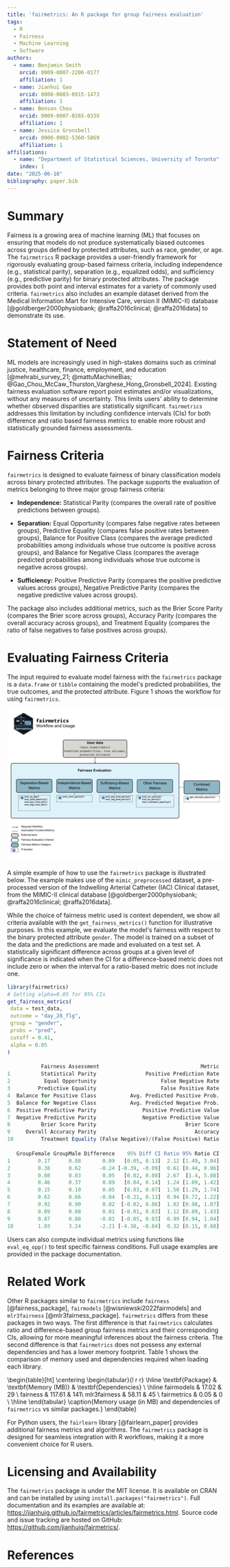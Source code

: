 ```yaml
---
title: 'fairmetrics: An R package for group fairness evaluation'
tags:
  - R
  - Fairness
  - Machine Learning
  - Software
authors:
  - name: Benjamin Smith
    orcid: 0009-0007-2206-0177
    affiliation: 1
  - name: Jianhui Gao
    orcid: 0000-0003-0915-1473
    affiliation: 1
  - name: Benson Chou
    orcid: 0009-0007-0265-033X
    affiliation: 1
  - name: Jessica Gronsbell
    orcid: 0000-0002-5360-5869
    affiliation: 1
affiliations:
  - name: "Department of Statistical Sciences, University of Toronto"
    index: 1
date: "2025-06-10"
bibliography: paper.bib
---
```


# Summary

Fairness is a growing area of machine learning (ML) that focuses on ensuring that models do not produce systematically biased outcomes across groups defined by protected attributes, such as race, gender, or age. The `fairmetrics` R package provides a user-friendly framework for rigorously evaluating group-based fairness criteria, including independence (e.g., statistical parity), separation (e.g., equalized odds), and sufficiency (e.g., predictive parity) for binary protected attributes. The package provides both point and interval estimates for a variety of commonly used criteria. `fairmetrics` also includes an example dataset derived from the Medical Information Mart for Intensive Care, version II (MIMIC-II) database [@goldberger2000physiobank; @raffa2016clinical; @raffa2016data] to demonstrate its use. 


# Statement of Need

ML models are increasingly used in high-stakes domains such as criminal justice, healthcare, finance, employment, and education [@mehrabi_survey_21; @mattuMachineBias; @Gao_Chou_McCaw_Thurston_Varghese_Hong_Gronsbell_2024]. Existing fairness evaluation software report point estimates and/or visualizations, without any measures of uncertainty. This limits users' ability to determine whether observed disparities are statistically significant. `fairmetrics` addresses this limitation by including confidence intervals (CIs) for both difference and ratio based fairness metrics to enable more robust and statistically grounded fairness assessments. 

# Fairness Criteria

`fairmetrics` is designed to evaluate fairness of binary classification models across binary protected attributes. The package supports the evaluation of metrics belonging to three major group fairness criteria: 

- **Independence:** Statistical Parity (compares the overall rate of positive predictions between groups).

- **Separation:** Equal Opportunity (compares false negative rates between groups), Predictive Equality (compares false positive rates between groups), Balance for Positive Class (compares the average predicted probabilities among individuals whose true outcome is positive across groups), and Balance for Negative Class (compares the average predicted probabilities among individuals whose true outcome is negative across groups).
  
- **Sufficiency:** Positive Predictive Parity (compares the positive predictive values across groups), Negative Predictive Parity (compares the negative predictive values across groups).

The package also includes additional metrics, such as the Brier Score Parity (compares the Brier score across groups), Accuracy Parity (compares the overall accuracy across groups), and Treatment Equality (compares the ratio of false negatives to false positives across groups).

# Evaluating Fairness Criteria

The input required to evaluate model fairness with the `fairmetrics` package is a `data.frame` or `tibble` containing the model's predicted probabilities, the true outcomes, and the protected attribute. Figure 1 shows the workflow for using `fairmetrics`.

![Workflow for using `fairmetrics` to evaluate model fairness across multiple criteria.](fairmetrics-workflow.png)

A simple example of how to use the `fairmetrics` package is illustrated below. The example makes use of the `mimic_preprocessed` dataset, a pre-processed version of the Indwelling Arterial Catheter (IAC) Clinical dataset, from the MIMIC-II clinical database [@goldberger2000physiobank; @raffa2016clinical; @raffa2016data]. 

While the choice of fairness metric used is context dependent, we show all criteria available with the `get_fairness_metrics()` function for illustrative purposes. In this example, we evaluate the model's fairness with respect to the binary protected attribute `gender`. The model is trained on a subset of the data and the predictions are made and evaluated on a test set.  A statistically significant difference across groups at a given level of significance is indicated when the CI for a difference-based metric does not include zero or when the interval for a ratio-based metric does not include one.


```r
library(fairmetrics)
# Setting alpha=0.05 for 95% CIs
get_fairness_metrics(
 data = test_data,
 outcome = "day_28_flg",
 group = "gender",
 probs = "pred",
 cutoff = 0.41, 
 alpha = 0.05
)

           Fairness Assessment                                 Metric
1          Statistical Parity                Positive Prediction Rate
2           Equal Opportunity                     False Negative Rate
3         Predictive Equality                     False Positive Rate
4  Balance for Positive Class           Avg. Predicted Positive Prob.
5  Balance for Negative Class           Avg. Predicted Negative Prob.
6  Positive Predictive Parity               Positive Predictive Value
7  Negative Predictive Parity               Negative Predictive Value
8          Brier Score Parity                             Brier Score
9     Overall Accuracy Parity                                Accuracy
10         Treatment Equality (False Negative)/(False Positive) Ratio

   GroupFemale GroupMale Difference    95% Diff CI Ratio 95% Ratio CI
1         0.17      0.08       0.09   [0.05, 0.13]  2.12 [1.49, 3.04]
2         0.38      0.62      -0.24 [-0.39, -0.09]  0.61 [0.44, 0.86]
3         0.08      0.03       0.05   [0.02, 0.08]  2.67  [1.4, 5.08]
4         0.46      0.37       0.09   [0.04, 0.14]  1.24 [1.09, 1.42]
5         0.15      0.10       0.05   [0.03, 0.07]  1.50 [1.29, 1.74]
6         0.62      0.66      -0.04  [-0.21, 0.13]  0.94 [0.72, 1.22]
7         0.92      0.90       0.02  [-0.02, 0.06]  1.02 [0.98, 1.07]
8         0.09      0.08       0.01  [-0.01, 0.03]  1.12 [0.89, 1.43]
9         0.87      0.88      -0.01  [-0.05, 0.03]  0.99 [0.94, 1.04]
10        1.03      3.24      -2.21 [-4.38, -0.04]  0.32 [0.15, 0.68]
```

Users can also compute individual metrics using functions like `eval_eq_opp()` to test specific fairness conditions. Full usage examples are provided in the package documentation.

# Related Work

Other R packages similar to `fairmetrics` include `fairness` [@fairness_package], `fairmodels` [@wisniewski2022fairmodels] and `mlr3fairness` [@mlr3fairness_package]. `fairmetrics` differs from these packages in two ways. The first difference is that `fairmetrics` calculates ratio and difference-based group fairness metrics and their corresponding CIs, allowing for more meaningful inferences about the fairness criteria. The second difference is that `fairmetrics` does not possess any external dependencies and has a lower memory footprint. Table 1 shows the comparison of memory used and dependencies required when loading each library. 

\begin{table}[ht]
\centering
\begin{tabular}{l r r}
\hline
\textbf{Package} & \textbf{Memory (MB)} & \textbf{Dependencies} \\
\hline
fairmodels  & 17.02  & 29 \\
fairness    & 117.61 & 141\\
mlr3fairness & 58.11  & 45 \\
fairmetrics & 0.05   & 0  \\
\hline
\end{tabular}
\caption{Memory usage (in MB) and dependencies of `fairmetrics` vs similar packages.}
\end{table}

For Python users, the `fairlearn` library [@fairlearn_paper] provides additional fairness metrics and algorithms. The `fairmetrics` package is designed for seamless integration with R workflows, making it a more convenient choice for R users.

# Licensing and Availability

The `fairmetrics` package is under the MIT license. It is available on CRAN and can be installed by using `install.packages("fairmetrics")`. Full documentation and its examples are available at: https://jianhuig.github.io/fairmetrics/articles/fairmetrics.html. Source code and issue tracking are hosted on GitHub: https://github.com/jianhuig/fairmetrics/.


# References

